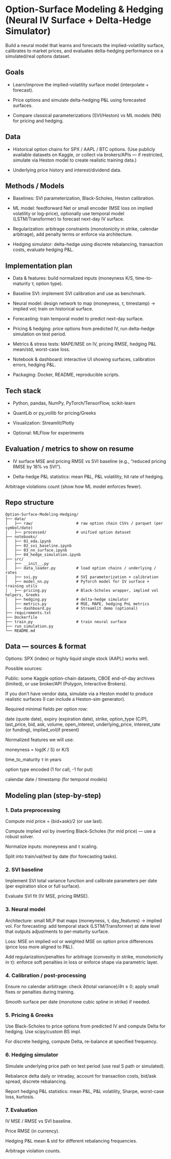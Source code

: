 # Option-Surface Modeling & Hedging (Neural IV Surface + Delta-Hedge Simulator)
 Build a neural model that learns and forecasts the implied-volatility surface, calibrates to market prices, and evaluates delta-hedging performance on a simulated/real options dataset.

## Goals
* Learn/improve the implied-volatility surface model (interpolate + forecast).

* Price options and simulate delta-hedging P&L using forecasted surfaces.

* Compare classical parameterizations (SVI/Heston) vs ML models (NN) for pricing and hedging.

## Data
* Historical option chains for SPX / AAPL / BTC options. (Use publicly available datasets on Kaggle, or collect via brokers/APIs — if restricted, simulate via Heston model to create realistic training data.)

* Underlying price history and interest/dividend data.

## Methods / Models
* Baselines: SVI parameterization, Black-Scholes, Heston calibration.

* ML model: feedforward Net or small encoder (MSE loss on implied volatility or log-price), optionally use temporal model (LSTM/Transformer) to forecast next-day IV surface.

* Regularization: arbitrage constraints (monotonicity in strike, calendar arbitrage), add penalty terms or enforce via architecture.

* Hedging simulator: delta-hedge using discrete rebalancing, transaction costs, evaluate hedging P&L.

## Implementation plan
* Data & features: build normalized inputs (moneyness K/S, time-to-maturity τ, option type).

* Baseline SVI: implement SVI calibration and use as benchmark.

* Neural model: design network to map (moneyness, τ, timestamp) → implied vol; train on historical surface.

* Forecasting: train temporal model to predict next-day surface.

* Pricing & hedging: price options from predicted IV, run delta-hedge simulation on test period.

* Metrics & stress tests: MAPE/MSE on IV, pricing RMSE, hedging P&L mean/std, worst-case loss.

* Notebook & dashboard: interactive UI showing surfaces, calibration errors, hedging P&L.

* Packaging: Docker, README, reproducible scripts.

## Tech stack
* Python, pandas, NumPy, PyTorch/TensorFlow, scikit-learn

* QuantLib or py_vollib for pricing/Greeks

* Visualization: Streamlit/Plotly

* Optional: MLFlow for experiments

## Evaluation / metrics to show on resume
* IV surface MSE and pricing RMSE vs SVI baseline (e.g., “reduced pricing RMSE by 18% vs SVI”).

* Delta-hedge P&L statistics: mean P&L, P&L volatility, hit rate of hedging.

Arbitrage violations count (show how ML model enforces fewer).

## Repo structure
```
Option-Surface-Modeling-Hedging/
├── data/
│   ├── raw/                   # raw option chain CSVs / parquet (per symbol/date)
│   ├── processed/             # unified option dataset
├── notebooks/
│   ├── 01_eda.ipynb
│   ├── 02_svi_baseline.ipynb
│   ├── 03_nn_surface.ipynb
│   ├── 04_hedge_simulation.ipynb
├── src/
│   ├── __init__.py
│   ├── data_loader.py         # load option chains / underlying / rates
│   ├── svi.py                 # SVI parameterization + calibration
│   ├── model_nn.py            # PyTorch model for IV surface + training utils
│   ├── pricing.py             # Black-Scholes wrapper, implied vol helpers, Greeks
│   ├── hedging.py             # delta-hedge simulator
│   ├── metrics.py             # MSE, MAPE, hedging PnL metrics
│   ├── dashboard.py           # Streamlit demo (optional)
├── requirements.txt
├── Dockerfile
├── train.py                   # train neural surface
├── run_simulation.py
└── README.md
```
## Data — sources & format
Options: SPX (index) or highly liquid single stock (AAPL) works well.

Possible sources:

Public: some Kaggle option-chain datasets, CBOE end-of-day archives (limited), or use broker/API (Polygon, Interactive Brokers).

If you don’t have vendor data, simulate via a Heston model to produce realistic surfaces (I can include a Heston-sim generator).

Required minimal fields per option row:

date (quote date), expiry (expiration date), strike, option_type (C/P), last_price, bid, ask, volume, open_interest, underlying_price, interest_rate (or funding), implied_vol(if present)

Normalized features we will use:

moneyness = log(K / S) or K/S

time_to_maturity τ in years

option type encoded (1 for call, -1 for put)

calendar date / timestamp (for temporal models)

## Modeling plan (step-by-step)
### 1. Data preprocessing

Compute mid price = (bid+ask)/2 (or use last).

Compute implied vol by inverting Black-Scholes (for mid price) — use a robust solver.

Normalize inputs: moneyness and τ scaling.

Split into train/val/test by date (for forecasting tasks).

### 2. SVI baseline

Implement SVI total variance function and calibrate parameters per date (per expiration slice or full surface).

Evaluate SVI fit (IV MSE, pricing RMSE).

### 3. Neural model

Architecture: small MLP that maps (moneyness, τ, day_features) → implied vol. For forecasting: add temporal stack (LSTM/Transformer) at date level that outputs adjustments to per-maturity surface.

Loss: MSE on implied vol or weighted MSE on option price differences (price loss more aligned to P&L).

Add regularization/penalties for arbitrage (convexity in strike, monotonicity in τ): enforce soft penalties in loss or enforce shape via parametric layer.

### 4. Calibration / post-processing

Ensure no calendar arbitrage: check ∂(total variance)/∂τ ≥ 0; apply small fixes or penalties during training.

Smooth surface per date (monotone cubic spline in strike) if needed.

### 5. Pricing & Greeks

Use Black-Scholes to price options from predicted IV and compute Delta for hedging. Use scipy/custom BS impl.

For discrete hedging, compute Delta, re-balance at specified frequency.

### 6. Hedging simulator

Simulate underlying price path on test period (use real S path or simulated).

Rebalance delta daily or intraday, account for transaction costs, bid/ask spread, discrete rebalancing.

Report hedging P&L statistics: mean P&L, P&L volatility, Sharpe, worst-case loss, kurtosis.

### 7. Evaluation

IV MSE / RMSE vs SVI baseline.

Price RMSE (in currency).

Hedging P&L mean & std for different rebalancing frequencies.

Arbitrage violation counts.

